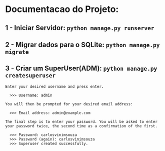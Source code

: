 # Documentacao do Projeto:

## 1 - Iniciar Servidor: `python manage.py runserver`

## 2 - Migrar dados para o SQLite: `python manage.py migrate`

## 3 - Criar um SuperUser(ADM): `python manage.py createsuperuser`

```
Enter your desired username and press enter.

  >>> Username: admin

You will then be prompted for your desired email address:

  >>> Email address: admin@example.com

The final step is to enter your password. You will be asked to enter your password twice, the second time as a confirmation of the first.

  >>> Password: carlosvinimsouza
  >>> Password (again): carlosvinimsouza
  >>> Superuser created successfully.
```
